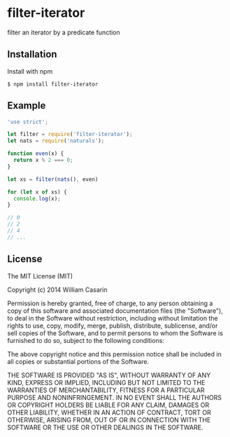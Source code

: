 
# filter-iterator

  filter an iterator by a predicate function

## Installation

  Install with npm

    $ npm install filter-iterator

## Example

```js
'use strict';

let filter = require('filter-iterator');
let nats = require('naturals');

function even(x) {
  return x % 2 === 0;
}

let xs = filter(nats(), even)

for (let x of xs) {
  console.log(x);
}

// 0
// 2
// 4
// ...

```

## License

  The MIT License (MIT)

  Copyright (c) 2014 William Casarin

  Permission is hereby granted, free of charge, to any person obtaining a copy
  of this software and associated documentation files (the "Software"), to deal
  in the Software without restriction, including without limitation the rights
  to use, copy, modify, merge, publish, distribute, sublicense, and/or sell
  copies of the Software, and to permit persons to whom the Software is
  furnished to do so, subject to the following conditions:

  The above copyright notice and this permission notice shall be included in
  all copies or substantial portions of the Software.

  THE SOFTWARE IS PROVIDED "AS IS", WITHOUT WARRANTY OF ANY KIND, EXPRESS OR
  IMPLIED, INCLUDING BUT NOT LIMITED TO THE WARRANTIES OF MERCHANTABILITY,
  FITNESS FOR A PARTICULAR PURPOSE AND NONINFRINGEMENT. IN NO EVENT SHALL THE
  AUTHORS OR COPYRIGHT HOLDERS BE LIABLE FOR ANY CLAIM, DAMAGES OR OTHER
  LIABILITY, WHETHER IN AN ACTION OF CONTRACT, TORT OR OTHERWISE, ARISING FROM,
  OUT OF OR IN CONNECTION WITH THE SOFTWARE OR THE USE OR OTHER DEALINGS IN
  THE SOFTWARE.
